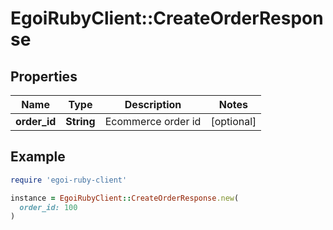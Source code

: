 # EgoiRubyClient::CreateOrderResponse

## Properties

| Name | Type | Description | Notes |
| ---- | ---- | ----------- | ----- |
| **order_id** | **String** | Ecommerce order id | [optional] |

## Example

```ruby
require 'egoi-ruby-client'

instance = EgoiRubyClient::CreateOrderResponse.new(
  order_id: 100
)
```

